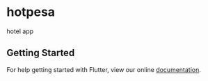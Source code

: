 # hotpesa

hotel app

## Getting Started

For help getting started with Flutter, view our online
[documentation](https://flutter.io/).
